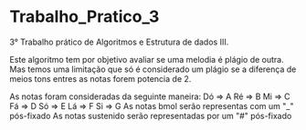 # Trabalho_Pratico_3
3° Trabalho prático de Algoritmos e Estrutura de dados III.

Este algoritmo tem por objetivo avaliar se uma melodia é plágio de outra.
Mas temos uma limitação que só é considerado um plágio se a diferença de meios tons entres as notas forem potencia de 2.

As notas foram consideradas da seguinte maneira:
Dó => A 
Ré => B
Mi => C
Fá => D
Só => E
Lá => F
Si => G
As notas bmol serão representas com um "_" pós-fixado
As notas sustenido serão representadas por um "#" pós-fixado
